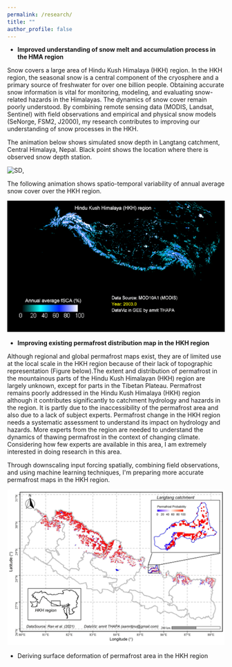 ```yaml
---
permalink: /research/
title: ""
author_profile: false
---
```


- **Improved understanding of snow melt and accumulation process in the HMA region**

Snow covers a large area of Hindu Kush Himalaya (HKH) region. In the HKH region, the seasonal snow is a central component of the cryosphere and a primary source of freshwater for over one billion people. Obtaining accurate snow information is vital for monitoring, modeling, and evaluating snow-related hazards in the Himalayas. The dynamics of snow cover remain poorly understood. By combining remote sensing data (MODIS, Landsat, Sentinel) with field observations and empirical and physical snow models (SeNorge, FSM2, J2000), my research contributes to improving our understanding of snow processes in the HKH.

The animation below shows simulated snow depth in Langtang catchment, Central Himalaya, Nepal. Black point shows the location where there is observed snow depth station.

![SD](/images/seNorge_snow_depth.gif), 

The following animation shows spatio-temporal variability of annual average snow cover over the HKH region.

![hkhsd](/images/hkh_annual_fsca_mod10a1.gif)


- **Improving existing permafrost distribution map in the HKH region**

Although regional and global permafrost maps exist, they are of limited use at the local scale in the HKH region because of their lack of topographic representation (Figure below).The extent and distribution of permafrost in the mountainous parts of the Hindu Kush Himalayan (HKH) region are largely unknown, except for parts in the Tibetan Plateau. Permafrost remains poorly addressed in the Hindu Kush Himalaya (HKH) region although it contributes significantly to catchment hydrology and hazards in the region. It is partly due to the inaccessibility of the permafrost area and also due to a lack of subject experts. Permafrost change in the HKH region needs a systematic assessment to understand its impact on hydrology and hazards. More experts from the region are needed to understand the dynamics of thawing permafrost in the context of changing climate. Considering how few experts are available in this area, I am extremely interested in doing research in this area.

Through downscaling input forcing spatially, combining field observations, and using machine learning techniques, I'm preparing more accurate permafrost maps in the HKH region.


![Book logo](/images/306951155_5775285202516503_5596118770848548150_n.jpg)

- Deriving surface deformation of permafrost area in the HKH region


